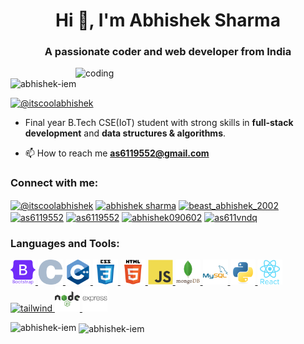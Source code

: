 <h1 align="center">Hi 👋, I'm Abhishek Sharma</h1>
<h3 align="center">A passionate coder and web developer from India</h3>
<img align="right" alt = "coding" width="400" src="https://i.giphy.com/qgQUggAC3Pfv687qPC.webp"

<p align="left"> <img src="https://komarev.com/ghpvc/?username=abhishek-iem&label=Profile%20views&color=0e75b6&style=flat" alt="abhishek-iem" /> </p>

<p align="left"> <a href="https://twitter.com/@itscoolabhishek" target="blank"><img src="https://img.shields.io/twitter/follow/@itscoolabhishek?logo=twitter&style=for-the-badge" alt="@itscoolabhishek" /></a> </p>

- Final year B.Tech CSE(IoT) student with strong skills in **full-stack development** and **data structures & algorithms**.

- 📫 How to reach me **as6119552@gmail.com**

<h3 align="left">Connect with me:</h3>
<p align="left">
<a href="https://twitter.com/@itscoolabhishek" target="blank"><img align="center" src="https://raw.githubusercontent.com/rahuldkjain/github-profile-readme-generator/master/src/images/icons/Social/twitter.svg" alt="@itscoolabhishek" height="30" width="40" /></a>
<a href="https://fb.com/abhishek sharma" target="blank"><img align="center" src="https://raw.githubusercontent.com/rahuldkjain/github-profile-readme-generator/master/src/images/icons/Social/facebook.svg" alt="abhishek sharma" height="30" width="40" /></a>
<a href="https://instagram.com/beast_abhishek_2002" target="blank"><img align="center" src="https://raw.githubusercontent.com/rahuldkjain/github-profile-readme-generator/master/src/images/icons/Social/instagram.svg" alt="beast_abhishek_2002" height="30" width="40" /></a>
<a href="https://www.codechef.com/users/as6119552" target="blank"><img align="center" src="https://cdn.jsdelivr.net/npm/simple-icons@3.1.0/icons/codechef.svg" alt="as6119552" height="30" width="40" /></a>
<a href="https://www.hackerrank.com/as6119552" target="blank"><img align="center" src="https://raw.githubusercontent.com/rahuldkjain/github-profile-readme-generator/master/src/images/icons/Social/hackerrank.svg" alt="as6119552" height="30" width="40" /></a>
<a href="https://www.leetcode.com/abhishek090602" target="blank"><img align="center" src="https://raw.githubusercontent.com/rahuldkjain/github-profile-readme-generator/master/src/images/icons/Social/leet-code.svg" alt="abhishek090602" height="30" width="40" /></a>
<a href="https://auth.geeksforgeeks.org/user/as611vndq" target="blank"><img align="center" src="https://raw.githubusercontent.com/rahuldkjain/github-profile-readme-generator/master/src/images/icons/Social/geeks-for-geeks.svg" alt="as611vndq" height="30" width="40" /></a>
</p>

<h3 align="left">Languages and Tools:</h3>
<p align="left"> <a href="https://getbootstrap.com" target="_blank" rel="noreferrer"> <img src="https://raw.githubusercontent.com/devicons/devicon/master/icons/bootstrap/bootstrap-plain-wordmark.svg" alt="bootstrap" width="40" height="40"/> </a> <a href="https://www.cprogramming.com/" target="_blank" rel="noreferrer"> <img src="https://raw.githubusercontent.com/devicons/devicon/master/icons/c/c-original.svg" alt="c" width="40" height="40"/> </a> <a href="https://www.w3schools.com/cpp/" target="_blank" rel="noreferrer"> <img src="https://raw.githubusercontent.com/devicons/devicon/master/icons/cplusplus/cplusplus-original.svg" alt="cplusplus" width="40" height="40"/> </a> <a href="https://www.w3schools.com/css/" target="_blank" rel="noreferrer"> <img src="https://raw.githubusercontent.com/devicons/devicon/master/icons/css3/css3-original-wordmark.svg" alt="css3" width="40" height="40"/> </a> <a href="https://www.w3.org/html/" target="_blank" rel="noreferrer"> <img src="https://raw.githubusercontent.com/devicons/devicon/master/icons/html5/html5-original-wordmark.svg" alt="html5" width="40" height="40"/> </a> <a href="https://developer.mozilla.org/en-US/docs/Web/JavaScript" target="_blank" rel="noreferrer"> <img src="https://raw.githubusercontent.com/devicons/devicon/master/icons/javascript/javascript-original.svg" alt="javascript" width="40" height="40"/> </a> <a href="https://www.mongodb.com/" target="_blank" rel="noreferrer"> <img src="https://raw.githubusercontent.com/devicons/devicon/master/icons/mongodb/mongodb-original-wordmark.svg" alt="mongodb" width="40" height="40"/> </a> <a href="https://www.mysql.com/" target="_blank" rel="noreferrer"> <img src="https://raw.githubusercontent.com/devicons/devicon/master/icons/mysql/mysql-original-wordmark.svg" alt="mysql" width="40" height="40"/> </a> <a href="https://www.python.org" target="_blank" rel="noreferrer"> <img src="https://raw.githubusercontent.com/devicons/devicon/master/icons/python/python-original.svg" alt="python" width="40" height="40"/> </a> <a href="https://reactjs.org/" target="_blank" rel="noreferrer"> <img src="https://raw.githubusercontent.com/devicons/devicon/master/icons/react/react-original-wordmark.svg" alt="react" width="40" height="40"/> </a> <a href="https://tailwindcss.com/" target="_blank" rel="noreferrer"> <img src="https://www.vectorlogo.zone/logos/tailwindcss/tailwindcss-icon.svg" alt="tailwind" width="40" height="40"/> </a> <a href="https://nodejs.org" target="_blank" rel="noreferrer">
    <img src="https://raw.githubusercontent.com/devicons/devicon/master/icons/nodejs/nodejs-original-wordmark.svg" alt="nodejs" width="40" height="40"/>
  </a>
  <a href="https://expressjs.com" target="_blank" rel="noreferrer">
    <img src="https://raw.githubusercontent.com/devicons/devicon/master/icons/express/express-original-wordmark.svg" alt="expressjs" width="40" height="40" style="background-color: white;"/>
  </a>
 </p>

<p><img align="left" src="https://github-readme-stats.vercel.app/api/top-langs?username=abhishek-iem&show_icons=true&locale=en&layout=compact" alt="abhishek-iem" /></p>

<p>&nbsp;<img align="center" src="https://github-readme-stats.vercel.app/api?username=abhishek-iem&show_icons=true&locale=en" alt="abhishek-iem" /></p>


